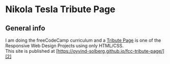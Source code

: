 # Nikola Tesla Tribute Page

## General info
I am doing the freeCodeCamp curriculum and a [Tribute Page][1] is one of the Responsive Web Design Projects using only HTML/CSS.  
This site is published at [https://oyvind-solberg.github.io/fcc-tribute-page/][2]


[1]:https://learn.freecodecamp.org/responsive-web-design/responsive-web-design-projects/build-a-tribute-page/
[2]:https://oyvind-solberg.github.io/fcc-tribute-page/